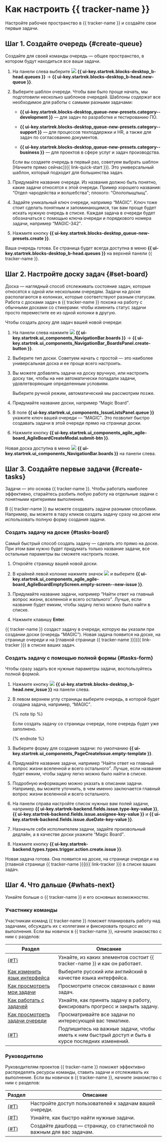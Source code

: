 # Как настроить {{ tracker-name }}

Настройте рабочее пространство в {{ tracker-name }} и создайте свои первые задачи.

## Шаг 1. Создайте очередь {#create-queue}

Создайте для своей команды очередь — общее пространство, в котором будут находиться все ваши задачи.


1. На панели слева выберите ![](../_assets/tracker/svg/queues.svg) **{{ ui-key.startrek.blocks-desktop_b-head.queues }}** → **{{ ui-key.startrek.blocks-desktop_b-head.new-queue }}**.

1. Выберите шаблон очереди. Чтобы вам было проще начать, мы подготовили несколько шаблонов очередей. Шаблоны содержат все необходимое для работы с самыми разными задачами:

    - **{{ ui-key.startrek.blocks-desktop_queue-new-presets.category--development }}** — для задач по разработке и тестированию ПО.

    - **{{ ui-key.startrek.blocks-desktop_queue-new-presets.category--support }}** — для процессов техподдержки и HR, а также для задач по согласованию документов.

    - **{{ ui-key.startrek.blocks-desktop_queue-new-presets.category--business }}** — для проектов в сфере услуг и задач производства.

    Если вы создаете очередь в первый раз, советуем выбрать шаблон [Начните прямо сейчас]({{ link-quick-start }}). Это универсальный шаблон, который подходит для большинства задач.

1. Придумайте название очереди. Из названия должно быть понятно, какие задачи относятся к этой очереди. Пример хорошего названия: <q>Отдел чародейства и волшебства</q>; плохого: <q>Ололопыщпыщ</q>.

1. Задайте уникальный ключ очереди, например <q>MAGIC</q>. Ключ тоже стоит сделать понятным и запоминающимся, так вам проще будет искать нужную очередь в списке. Каждая задача в очереди будет обозначаться с помощью ключа очереди и порядкового номера задачи, например <q>MAGIC-342</q>.

1. Нажмите кнопку **{{ ui-key.startrek.blocks-desktop_queue-new-presets.create }}**.

Ваша очередь готова. Ее страница будет всегда доступна в меню **{{ ui-key.startrek.blocks-desktop_b-head.queues }}** на верхней панели {{ tracker-name }}.

## Шаг 2. Настройте доску задач {#set-board}

Доска — наглядный способ отслеживать состояние задач, которые относятся к одной или нескольким очередям. Задачи на доске располагаются в колонках, которые соответствуют разным статусам. Работа с досками задач в {{ tracker-name }} похожа на работу с обычными досками со стикерами: чтобы изменить статус задачи просто переместите ее из одной колонки в другую.


Чтобы создать доску для задач вашей новой очереди:

1. На панели слева нажмите ![](../_assets/tracker/svg/boards.svg) **{{ ui-key.startrek.ui_components_NavigationBar.boards }}** → **{{ ui-key.startrek.ui_components_NavigationBar_BoardsPanel.create-button }}**.

1. Выберите тип доски. Советуем начать с простой — это наиболее универсальная доска и ее проще всего настроить.

1. Вы можете добавлять задачи на доску вручную, или настроить доску так, чтобы на нее автоматически попадали задачи, удовлетворяющие определенным условиям.

    Выберите ручной режим, автоматический мы рассмотрим позже.

1. Придумайте название доски, например <q>Magic Board</q>.

1. В поле **{{ ui-key.startrek.ui_components_IssueListsPanel.queue }}** укажите ключ вашей очереди — <q>MAGIC</q>. Это позволит быстро создавать задачи в этой очереди прямо на странице доски.

1. Нажмите кнопку **{{ ui-key.startrek.ui_components_agile_agile-board_AgileBoardCreateModal.submit-btn }}**.

Новая доска доступна в меню ![](../_assets/tracker/svg/boards.svg) **{{ ui-key.startrek.ui_components_NavigationBar.boards }}** на панели слева.

## Шаг 3. Создайте первые задачи {#create-tasks}

Задачи — это основа {{ tracker-name }}. Чтобы работать наиболее эффективно, старайтесь разбить любую работу на отдельные задачи с понятными критериями выполнения.

В {{ tracker-name }} вы можете создавать задачи разными способами. Например, вы можете в пару кликов создать задачу сразу на доске или использовать полную форму создания задачи.

### Создать задачу на доске {#tasks-board}

Самый быстрый способ создать задачу — сделать это прямо на доске. При этом вам нужно будет придумать только название задачи, все остальные параметры вы сможете настроить позже.


1. Откройте страницу вашей новой доски.

1. В крайней левой колонке нажмите значок ![](../_assets/tracker/svg/add-task.svg) и выберите **{{ ui-key.startrek.ui_components_agile_agile-board_AgileBoardEmptyScreen.empty-screen--new-issue }}**.

1. Придумайте название задачи, например <q>Найти ответ на главный вопрос жизни, вселенной и всего остального</q>. Лучше, если название будет емким, чтобы задачу легко можно было найти в списке.

1. Нажмите клавишу **Enter**.

{{ tracker-name }} создаст задачу в очереди, которую вы указали при создании доски (очередь <q>MAGIC</q>). Новая задача появится на доске, на странице очереди и на [главной странице {{ tracker-name }}]({{ link-tracker }}) в списке ваших задач.

### Создать задачу с помощью полной формы {#tasks-form}

Чтобы сразу задать все нужные параметры задачи, воспользуйтесь полной формой.


1. Нажмите кнопку ![](../_assets/tracker/svg/icon-add.svg) **{{ ui-key.startrek.blocks-desktop_b-head.new_issue }}** на панели слева.

1. В левом верхнем углу страницы выберите очередь, в которой будет создана задача, например, <q>MAGIC</q>.

    {% note tip %}

    Если создать задачу со страницы очереди, поле очередь будет уже заполнено.

    {% endnote %}

1. Выберите форму для создания задачи: по умолчанию **{{ ui-key.startrek.ui_components_PageCreateIssue.empty-template }}**.

1. Придумайте название задачи, например <q>Найти ответ на главный вопрос жизни вселенной и всего остального</q>. Лучше, если название будет емким, чтобы задачу легко можно было найти в списке.

1. Подробную информацию можно указать в описании задачи. Например, вы можете уточнить, в чем именно заключается главный вопрос жизни вселенной и всего остального.

1. На панели справа настройте список нужных вам полей задачи, например **{{ ui-key.startrek-backend.fields.issue.type-key-value }}**, **{{ ui-key.startrek-backend.fields.issue.assignee-key-value }}** и **{{ ui-key.startrek-backend.fields.issue.dueDate-key-value }}**.

1. Назначьте себя исполнителем задачи, задайте произвольный дедлайн, а в качестве доски укажите <q>Magic Board</q>.

1. Нажмите кнопку **{{ ui-key.startrek-backend.types.types.trigger.action.create.issue }}**.

Новая задача готова. Она появится на доске, на странице очереди и на [главной странице {{ tracker-name }}]({{ link-tracker }}) в списке ваших задач.

## Шаг 4. Что дальше {#whats-next}

Узнайте больше о {{ tracker-name }} и его основных возможностях.

### Участнику команды

Участникам команд {{ tracker-name }} поможет планировать работу над задачами, обсуждать их с коллегами и фиксировать процесс их выполнения. Если вы новичок в {{ tracker-name }}, начните знакомство с ним с разделов:

Раздел | Описание
------ | --------
[{#T}](about-tracker.md) | Узнайте, из каких элементов состоит {{ tracker-name }} и как он работает.
[Как изменить язык интерфейса](user/personal.md#choose-language) | Выберите русский или английский в качестве языка интерфейса.
[Как просмотреть мои задачи](user/my-tickets.md) | Просмотрите список связанных с вами задач.
[Как работать с задачей](user/ticket-in-progress.md) | Узнайте, как принять задачу в работу, фиксировать прогресс и закрыть задачу.
[Как просмотреть задачи очереди](user/queue.md) | Просматривайте все задачи по интересующей вас тематике.
[{#T}](user/subscribe.md) | Подпишитесь на важные задачи, чтобы иметь к ним быстрый доступ и быть в курсе последних изменений.

### Руководителю

Руководителям проектов {{ tracker-name }} поможет эффективно распределять ресурсы команды, ставить задачи и отслеживать их выполнение. Если вы новичок в {{ tracker-name }}, начните знакомство с ним с разделов:

Раздел | Описание
------ | --------
[{#T}](manager/queue-access.md) | Настройте доступ пользователей к задачам вашей очереди.
[{#T}](user/search-task.md) | Узнайте, как быстро найти нужные задачи.
[{#T}](user/dashboard.md) | Создайте дашборд — страницу, со статистикой по важным для вас задачам.

